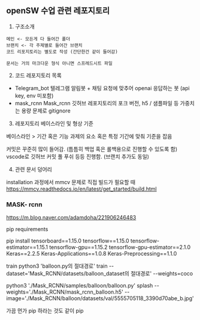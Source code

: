 ## openSW 수업 관련 레포지토리 

1. 구조소개

```
메인 <- 모든게 다 들어간 폴더 
브랜치 <- 각 주제별로 들어간 브랜치 
코드 리포지토리는 별도로 작성 (간단한건 같이 들어감) 

문서는 거의 마크다운 형식 아니면 스프레드시트 파일 
```


2. 코드 레포지토리 목록
* Telegram_bot
텔레그램 알림봇 + 채팅 요청에 맞추어 openai 응답하는 봇 (api key, env 미포함) 
* mask_rcnn
Mask_rcnn 깃허브 레포지토리의 포크 버전, h5 / 샘플파일 등 가중치는 용량 문제로 gitignore


3. 레포지토리 베이스라인 및 형상 기준

베이스라인 > 기간 혹은 기능
과제의 요소 혹은 특정 기간에 맞춰 기준을 잡음 

커밋은 꾸준히 많이 들어감. (틈틈히 백업 혹은 롤백용으로 진행할 수 있도록 함)
vscode로 깃허브 커밋 풀 푸쉬 등등 진행함. (브랜치 추가도 동일) 

4. 관련 문서 덩어리

installation 과정에서 mmcv 문제로 직접 빌드가 필요할 때 
https://mmcv.readthedocs.io/en/latest/get_started/build.html 


### MASK- rcnn

https://m.blog.naver.com/adamdoha/221906246483 

pip requirements 

pip install tensorboard==1.15.0 tensorflow==1.15.0 tensorflow-estimator==1.15.1 tensorflow-gpu==1.15.2 tensorflow-gpu-estimator==2.1.0 Keras==2.2.5 Keras-Applications==1.0.8 Keras-Preprocessing==1.1.0

train
python3 'balloon.py의 절대경로' train --dataset='Mask_RCNN/datasets/balloon_dataset의 절대경로' --weights=coco

python3 './Mask_RCNN/samples/balloon/balloon.py' splash --weights='./Mask_RCNN/mask_rcnn_balloon.h5' --image='./Mask_RCNN/balloon/datasets/val/5555705118_3390d70abe_b.jpg'

가끔 먼가 pip 하라는 것도 같이 pip 
